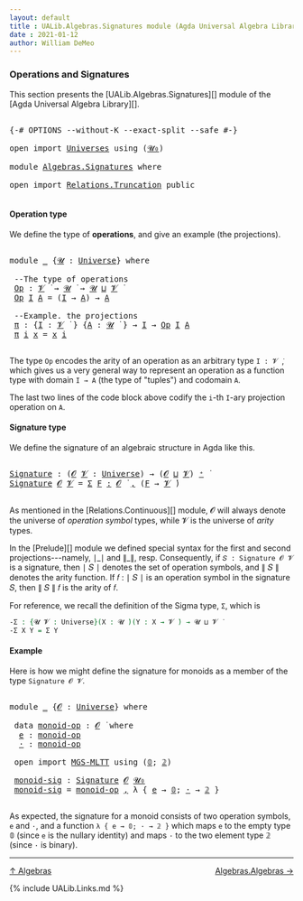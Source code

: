 ```yaml
---
layout: default
title : UALib.Algebras.Signatures module (Agda Universal Algebra Library)
date : 2021-01-12
author: William DeMeo
---
```


### <a id="operations-and-signatures">Operations and Signatures</a>

This section presents the [UALib.Algebras.Signatures][] module of the [Agda Universal Algebra Library][].

<pre class="Agda">

<a id="330" class="Symbol">{-#</a> <a id="334" class="Keyword">OPTIONS</a> <a id="342" class="Pragma">--without-K</a> <a id="354" class="Pragma">--exact-split</a> <a id="368" class="Pragma">--safe</a> <a id="375" class="Symbol">#-}</a>

<a id="380" class="Keyword">open</a> <a id="385" class="Keyword">import</a> <a id="392" href="Universes.html" class="Module">Universes</a> <a id="402" class="Keyword">using</a> <a id="408" class="Symbol">(</a><a id="409" href="Agda.Primitive.html#590" class="Primitive">𝓤₀</a><a id="411" class="Symbol">)</a>

<a id="414" class="Keyword">module</a> <a id="421" href="Algebras.Signatures.html" class="Module">Algebras.Signatures</a> <a id="441" class="Keyword">where</a>

<a id="448" class="Keyword">open</a> <a id="453" class="Keyword">import</a> <a id="460" href="Relations.Truncation.html" class="Module">Relations.Truncation</a> <a id="481" class="Keyword">public</a>

</pre>



#### <a id="operation-type">Operation type</a>

We define the type of **operations**, and give an example (the projections).

<pre class="Agda">

<a id="643" class="Keyword">module</a> <a id="650" href="Algebras.Signatures.html#650" class="Module">_</a> <a id="652" class="Symbol">{</a><a id="653" href="Algebras.Signatures.html#653" class="Bound">𝓤</a> <a id="655" class="Symbol">:</a> <a id="657" href="Universes.html#205" class="Postulate">Universe</a><a id="665" class="Symbol">}</a> <a id="667" class="Keyword">where</a>

 <a id="675" class="Comment">--The type of operations</a>
 <a id="701" href="Algebras.Signatures.html#701" class="Function">Op</a> <a id="704" class="Symbol">:</a> <a id="706" href="Universes.html#262" class="Generalizable">𝓥</a> <a id="708" href="Universes.html#403" class="Function Operator">̇</a> <a id="710" class="Symbol">→</a> <a id="712" href="Algebras.Signatures.html#653" class="Bound">𝓤</a> <a id="714" href="Universes.html#403" class="Function Operator">̇</a> <a id="716" class="Symbol">→</a> <a id="718" href="Algebras.Signatures.html#653" class="Bound">𝓤</a> <a id="720" href="Agda.Primitive.html#636" class="Primitive Operator">⊔</a> <a id="722" href="Universes.html#262" class="Generalizable">𝓥</a> <a id="724" href="Universes.html#403" class="Function Operator">̇</a>
 <a id="727" href="Algebras.Signatures.html#701" class="Function">Op</a> <a id="730" href="Algebras.Signatures.html#730" class="Bound">I</a> <a id="732" href="Algebras.Signatures.html#732" class="Bound">A</a> <a id="734" class="Symbol">=</a> <a id="736" class="Symbol">(</a><a id="737" href="Algebras.Signatures.html#730" class="Bound">I</a> <a id="739" class="Symbol">→</a> <a id="741" href="Algebras.Signatures.html#732" class="Bound">A</a><a id="742" class="Symbol">)</a> <a id="744" class="Symbol">→</a> <a id="746" href="Algebras.Signatures.html#732" class="Bound">A</a>

 <a id="750" class="Comment">--Example. the projections</a>
 <a id="778" href="Algebras.Signatures.html#778" class="Function">π</a> <a id="780" class="Symbol">:</a> <a id="782" class="Symbol">{</a><a id="783" href="Algebras.Signatures.html#783" class="Bound">I</a> <a id="785" class="Symbol">:</a> <a id="787" href="Universes.html#262" class="Generalizable">𝓥</a> <a id="789" href="Universes.html#403" class="Function Operator">̇</a> <a id="791" class="Symbol">}</a> <a id="793" class="Symbol">{</a><a id="794" href="Algebras.Signatures.html#794" class="Bound">A</a> <a id="796" class="Symbol">:</a> <a id="798" href="Algebras.Signatures.html#653" class="Bound">𝓤</a> <a id="800" href="Universes.html#403" class="Function Operator">̇</a> <a id="802" class="Symbol">}</a> <a id="804" class="Symbol">→</a> <a id="806" href="Algebras.Signatures.html#783" class="Bound">I</a> <a id="808" class="Symbol">→</a> <a id="810" href="Algebras.Signatures.html#701" class="Function">Op</a> <a id="813" href="Algebras.Signatures.html#783" class="Bound">I</a> <a id="815" href="Algebras.Signatures.html#794" class="Bound">A</a>
 <a id="818" href="Algebras.Signatures.html#778" class="Function">π</a> <a id="820" href="Algebras.Signatures.html#820" class="Bound">i</a> <a id="822" href="Algebras.Signatures.html#822" class="Bound">x</a> <a id="824" class="Symbol">=</a> <a id="826" href="Algebras.Signatures.html#822" class="Bound">x</a> <a id="828" href="Algebras.Signatures.html#820" class="Bound">i</a>

</pre>

The type `Op` encodes the arity of an operation as an arbitrary type `I : 𝓥 ̇`, which gives us a very general way to represent an operation as a function type with domain `I → A` (the type of "tuples") and codomain `A`.

The last two lines of the code block above codify the `i`-th `I`-ary projection operation on `A`.




#### <a id="signature-type">Signature type</a>

We define the signature of an algebraic structure in Agda like this.


<pre class="Agda">

<a id="Signature"></a><a id="1299" href="Algebras.Signatures.html#1299" class="Function">Signature</a> <a id="1309" class="Symbol">:</a> <a id="1311" class="Symbol">(</a><a id="1312" href="Algebras.Signatures.html#1312" class="Bound">𝓞</a> <a id="1314" href="Algebras.Signatures.html#1314" class="Bound">𝓥</a> <a id="1316" class="Symbol">:</a> <a id="1318" href="Universes.html#205" class="Postulate">Universe</a><a id="1326" class="Symbol">)</a> <a id="1328" class="Symbol">→</a> <a id="1330" class="Symbol">(</a><a id="1331" href="Algebras.Signatures.html#1312" class="Bound">𝓞</a> <a id="1333" href="Agda.Primitive.html#636" class="Primitive Operator">⊔</a> <a id="1335" href="Algebras.Signatures.html#1314" class="Bound">𝓥</a><a id="1336" class="Symbol">)</a> <a id="1338" href="Universes.html#181" class="Primitive Operator">⁺</a> <a id="1340" href="Universes.html#403" class="Function Operator">̇</a>
<a id="1342" href="Algebras.Signatures.html#1299" class="Function">Signature</a> <a id="1352" href="Algebras.Signatures.html#1352" class="Bound">𝓞</a> <a id="1354" href="Algebras.Signatures.html#1354" class="Bound">𝓥</a> <a id="1356" class="Symbol">=</a> <a id="1358" href="MGS-MLTT.html#3074" class="Function">Σ</a> <a id="1360" href="Algebras.Signatures.html#1360" class="Bound">F</a> <a id="1362" href="MGS-MLTT.html#3074" class="Function">꞉</a> <a id="1364" href="Algebras.Signatures.html#1352" class="Bound">𝓞</a> <a id="1366" href="Universes.html#403" class="Function Operator">̇</a> <a id="1368" href="MGS-MLTT.html#3074" class="Function">,</a> <a id="1370" class="Symbol">(</a><a id="1371" href="Algebras.Signatures.html#1360" class="Bound">F</a> <a id="1373" class="Symbol">→</a> <a id="1375" href="Algebras.Signatures.html#1354" class="Bound">𝓥</a> <a id="1377" href="Universes.html#403" class="Function Operator">̇</a><a id="1378" class="Symbol">)</a>

</pre>

As mentioned in the [Relations.Continuous][] module, 𝓞 will always denote the universe of *operation symbol* types, while 𝓥 is the universe of *arity* types.

In the [Prelude][] module we defined special syntax for the first and second projections---namely, ∣\_∣ and ∥\_∥, resp. Consequently, if `𝑆 : Signature 𝓞 𝓥` is a signature, then ∣ 𝑆 ∣ denotes the set of operation symbols, and ∥ 𝑆 ∥ denotes the arity function. If 𝑓 : ∣ 𝑆 ∣ is an operation symbol in the signature 𝑆, then ∥ 𝑆 ∥ 𝑓 is the arity of 𝑓.

For reference, we recall the definition of the Sigma type, `Σ`, which is

```agda
-Σ : {𝓤 𝓥 : Universe}(X : 𝓤 ̇)(Y : X → 𝓥 ̇) → 𝓤 ⊔ 𝓥 ̇
-Σ X Y = Σ Y
```



#### <a id="Example">Example</a>

Here is how we might define the signature for monoids as a member of the type `Signature 𝓞 𝓥`.

<pre class="Agda">

<a id="2201" class="Keyword">module</a> <a id="2208" href="Algebras.Signatures.html#2208" class="Module">_</a> <a id="2210" class="Symbol">{</a><a id="2211" href="Algebras.Signatures.html#2211" class="Bound">𝓞</a> <a id="2213" class="Symbol">:</a> <a id="2215" href="Universes.html#205" class="Postulate">Universe</a><a id="2223" class="Symbol">}</a> <a id="2225" class="Keyword">where</a>

 <a id="2233" class="Keyword">data</a> <a id="2238" href="Algebras.Signatures.html#2238" class="Datatype">monoid-op</a> <a id="2248" class="Symbol">:</a> <a id="2250" href="Algebras.Signatures.html#2211" class="Bound">𝓞</a> <a id="2252" href="Universes.html#403" class="Function Operator">̇</a> <a id="2254" class="Keyword">where</a>
  <a id="2262" href="Algebras.Signatures.html#2262" class="InductiveConstructor">e</a> <a id="2264" class="Symbol">:</a> <a id="2266" href="Algebras.Signatures.html#2238" class="Datatype">monoid-op</a>
  <a id="2278" href="Algebras.Signatures.html#2278" class="InductiveConstructor">·</a> <a id="2280" class="Symbol">:</a> <a id="2282" href="Algebras.Signatures.html#2238" class="Datatype">monoid-op</a>

 <a id="2294" class="Keyword">open</a> <a id="2299" class="Keyword">import</a> <a id="2306" href="MGS-MLTT.html" class="Module">MGS-MLTT</a> <a id="2315" class="Keyword">using</a> <a id="2321" class="Symbol">(</a><a id="2322" href="MGS-MLTT.html#712" class="Function">𝟘</a><a id="2323" class="Symbol">;</a> <a id="2325" href="MGS-MLTT.html#2482" class="Function">𝟚</a><a id="2326" class="Symbol">)</a>

 <a id="2330" href="Algebras.Signatures.html#2330" class="Function">monoid-sig</a> <a id="2341" class="Symbol">:</a> <a id="2343" href="Algebras.Signatures.html#1299" class="Function">Signature</a> <a id="2353" href="Algebras.Signatures.html#2211" class="Bound">𝓞</a> <a id="2355" href="Agda.Primitive.html#590" class="Primitive">𝓤₀</a>
 <a id="2359" href="Algebras.Signatures.html#2330" class="Function">monoid-sig</a> <a id="2370" class="Symbol">=</a> <a id="2372" href="Algebras.Signatures.html#2238" class="Datatype">monoid-op</a> <a id="2382" href="Prelude.Preliminaries.html#11707" class="InductiveConstructor Operator">,</a> <a id="2384" class="Symbol">λ</a> <a id="2386" class="Symbol">{</a> <a id="2388" href="Algebras.Signatures.html#2262" class="InductiveConstructor">e</a> <a id="2390" class="Symbol">→</a> <a id="2392" href="MGS-MLTT.html#712" class="Function">𝟘</a><a id="2393" class="Symbol">;</a> <a id="2395" href="Algebras.Signatures.html#2278" class="InductiveConstructor">·</a> <a id="2397" class="Symbol">→</a> <a id="2399" href="MGS-MLTT.html#2482" class="Function">𝟚</a> <a id="2401" class="Symbol">}</a>

</pre>

As expected, the signature for a monoid consists of two operation symbols, `e` and `·`, and a function `λ { e → 𝟘; · → 𝟚 }` which maps `e` to the empty type 𝟘 (since `e` is the nullary identity) and maps `·` to the two element type 𝟚 (since `·` is binary).

-------------------------------------

[↑ Algebras](Algebras.html)
<span style="float:right;">[Algebras.Algebras →](Algebras.Algebras.html)</span>


{% include UALib.Links.md %}

